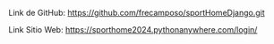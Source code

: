 Link de GitHub: https://github.com/frecamposo/sportHomeDjango.git

Link Sitio Web: https://sporthome2024.pythonanywhere.com/login/
